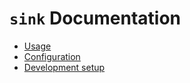# `sink` Documentation

- [Usage](./usage.md)
- [Configuration](./configuration.md)
- [Development setup](./dev_setup.md)
